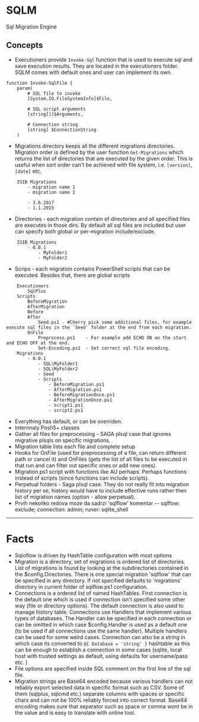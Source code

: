 # SQLM

Sql Migration Engine

## Concepts

- Executioners provide `Invoke-Sql` function that is used to execute sql and save execution results. They are located in the executioners folder. SQLM comes with default ones and user can implement its own.
```
function Invoke-SqlFile {
    param(
        # SQL file to invoke
        [System.IO.FileSystemInfo]$File,
        
        # SQL script arguments
        [string[]]$Arguments,
        
        # Connection string
        [string] $ConnectionString
    )
```

- Migrations directory keeps all the different migrations directories. Migration order is defined by the user function `Get-Migrations` which returns the list of directories that are executed by the given order. This is useful when sort order can't be achieved with file system, i.e. `[version]`, `[date]` etc.

```
    ISIB Migrations
        - migration name 1
        - migration name 2

        - 3.6.2017
        - 1.1.2015
```
- Directories - each migration contain of directories and all specified files are executes in those dirs. By default all sql files are included but user can specify both global or per-migration include/exclude.

```
    ISIB Migrations
        - 0.0.1
            - MyFolder1
            - MyFolder2
```
- Scrips - each migration contains PowerShell scripts that can be executed. Besides that, there are global scripts
```
    Executioners
        SqlPlus
    Scripts
        BeforeMigration
        AfterMigration
        Before
        After   
            Seed.ps1 - #Cherry pick some additional files, for example execute sql files in the `Seed` folder at the end from each migration.
        OnFile
            Preprocess.ps1    - For example add ECHO ON on the start and ECHO OFF at the end.
            Set-Encoding.ps1  - Set correct sql file encoding.
    Migrations
        - 0.0.1
            - SQL\MyFolder1
            - SQL\MyFolder2
            - Seed
            - Scripts
                - BeforeMigration.ps1
                - AfterMigration.ps1
                - BeforeMigrationOnce.ps1
                - AfterMigrationOnce.ps1
                - script1.ps1
                - script2.ps1
```
- Everything has default, or can be overriden.
- Internnaly Posh5+ classes
- Gather all files for preprocessing - SAGA plsql case that ignores migrative plsqls on specific migrations. 
- Migration table lists each file and complete setup
- Hooks for OnFile (used for preprocessing of a file, can return different path or cancel it) and OnFiles (gets the list of all files to be executed in that run and can filter out specific ones or add new ones).
- Migration.ps1 script with functions like AU perhaps. Perhaps functions instead of scripts (since functions can include scripts).
- Perpetual folders - Saga plsql case. They do not really fit into migration history per se, history would have to include effective runs rather then list of migration names (option - allow perpetual).
- Prvih nekoliko redova moze da sadrzi 'sqlflow' komentar
    -- sqlflow: exclude; connection: admin; runer: sqlite_shell 

---

# Facts 

- Sqloflow is driven by HashTable configuration with most options
- Migration is a directory, set of migrations is ordered list of directories. List of migrations is found by looking at the subdirectories contained in the $config.Directories. There is one special migration 'sqlflow' that can be specified in any directory. If not specified defaults to 'migrations' directory in current folder of sqlflow.ps1 configuration.
- Connections is a ordered list of named HashTables. First connection is the default one which is used if connection isn't specified some other way (file or directory options). The default connection is also used to manage history table. Connections use Handlers that implement various types of databases. The Handler can be specified in each connection or can be omitted in which case $config.Handler is used as a default one (to be used if all connections use the same handler). Multiple handlers can be used for some weird cases. Connection can also be a string in which case its converted to `@{ Database = 'string' }` hashtable as this can be enough to establish a connection in some cases (sqlite, local host with trusted settings as default, using defaults for username/pass etc. )
- File options are specified inside SQL comment on the first line of the sql file.
- Migration strings are Base64 encoded because various handlers can not reliably export selected data in specific format such as CSV. Some of them (sqlplus, sqlcmd etc.) separate columns with spaces or specific chars and can not be 100% reliably forced into correct format. Base64 encoding makes sure that separator such as space or comma wont be in the value and is easy to translate with online tool.
